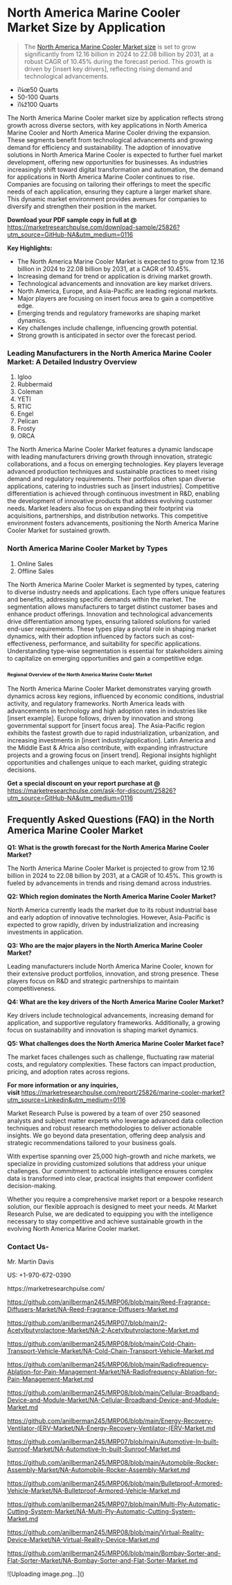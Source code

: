 <h1>North America Marine Cooler Market&nbsp;Size by Application</h1><blockquote><p>The <a href="https://marketresearchpulse.com/download-sample/25826?utm_source=GitHub-NA&amp;utm_medium=0116">North America Marine Cooler Market size</a> is set to grow significantly from 12.16 billion in 2024 to 22.08 billion by 2031, at a robust CAGR of 10.45% during the forecast period. This growth is driven by [insert key drivers], reflecting rising demand and technological advancements.</p></blockquote><ul><li>ï¼œ50 Quarts<li> 50-100 Quarts<li> ï¼ž100 Quarts</li></ul><p>The North America Marine Cooler market size by application reflects strong growth across diverse sectors, with key applications in North America Marine Cooler and North America Marine Cooler driving the expansion. These segments benefit from technological advancements and growing demand for efficiency and sustainability. The adoption of innovative solutions in North America Marine Cooler is expected to further fuel market development, offering new opportunities for businesses. As industries increasingly shift toward digital transformation and automation, the demand for applications in North America Marine Cooler continues to rise. Companies are focusing on tailoring their offerings to meet the specific needs of each application, ensuring they capture a larger market share. This dynamic market environment provides avenues for companies to diversify and strengthen their position in the market.</p><p><strong>Download your PDF sample copy in full at @ </strong><a href="https://marketresearchpulse.com/download-sample/25826?utm_source=GitHub-NA&amp;utm_medium=0116">https://marketresearchpulse.com/download-sample/25826?utm_source=GitHub-NA&amp;utm_medium=0116</a></p><p><strong>Key Highlights: </strong></p><ul><li>The North America Marine Cooler Market is expected to grow from 12.16 billion in 2024 to 22.08 billion by 2031, at a CAGR of 10.45%.</li><li>Increasing demand for trend or application is driving market growth.</li><li>Technological advancements and innovation are key market drivers.</li><li>North America, Europe, and Asia-Pacific are leading regional markets.</li><li>Major players are focusing on insert focus area to gain a competitive edge.</li><li>Emerging trends and regulatory frameworks are shaping market dynamics.</li><li>Key challenges include challenge, influencing growth potential.</li><li>Strong growth is anticipated in sector over the forecast period.</li></ul><h3>Leading Manufacturers in the North America Marine Cooler Market: A Detailed Industry Overview</h3><ol><li>Igloo</li><li>Rubbermaid</li><li>Coleman</li><li>YETI</li><li>RTIC</li><li>Engel</li><li>Pelican</li><li>Frosty</li><li>ORCA</li></ol><div class="flex max-w-full flex-col flex-grow"><div class="min-h-8 text-message flex w-full flex-col items-end gap-2 whitespace-normal break-words [.text-message+&amp;]:mt-5" dir="auto" data-message-author-role="assistant" data-message-id="fd8432e4-4910-450d-b182-61b7bfb0a01f" data-message-model-slug="gpt-4o"><div class="flex w-full flex-col gap-1 empty:hidden first:pt-[3px]"><div class="markdown prose w-full break-words dark:prose-invert light"><p>The North America Marine Cooler Market features a dynamic landscape with leading manufacturers driving growth through innovation, strategic collaborations, and a focus on emerging technologies. Key players leverage advanced production techniques and sustainable practices to meet rising demand and regulatory requirements. Their portfolios often span diverse applications, catering to industries such as [insert industries]. Competitive differentiation is achieved through continuous investment in R&amp;D, enabling the development of innovative products that address evolving customer needs. Market leaders also focus on expanding their footprint via acquisitions, partnerships, and distribution networks. This competitive environment fosters advancements, positioning the North America Marine Cooler Market for sustained growth.</p></div></div></div></div><h3>North America Marine Cooler Market by Types</h3><ol><li>Online Sales<li> Offline Sales</li></ol><div class="flex max-w-full flex-col flex-grow"><div class="min-h-8 text-message flex w-full flex-col items-end gap-2 whitespace-normal break-words [.text-message+&amp;]:mt-5" dir="auto" data-message-author-role="assistant" data-message-id="084470be-0bb7-4664-bddf-5156b4f41249" data-message-model-slug="gpt-4o-mini"><div class="flex w-full flex-col gap-1 empty:hidden first:pt-[3px]"><div class="markdown prose w-full break-words dark:prose-invert light"><p>The North America Marine Cooler Market is segmented by types, catering to diverse industry needs and applications. Each type offers unique features and benefits, addressing specific demands within the market. The segmentation allows manufacturers to target distinct customer bases and enhance product offerings. Innovation and technological advancements drive differentiation among types, ensuring tailored solutions for varied end-user requirements. These types play a pivotal role in shaping market dynamics, with their adoption influenced by factors such as cost-effectiveness, performance, and suitability for specific applications. Understanding type-wise segmentation is essential for stakeholders aiming to capitalize on emerging opportunities and gain a competitive edge.</p></div></div></div></div><h3><span style="font-size: 11px;">Regional Overview of the North America Marine Cooler Market</span></h3><div class="flex max-w-full flex-col flex-grow"><div class="min-h-8 text-message flex w-full flex-col items-end gap-2 whitespace-normal break-words [.text-message+&amp;]:mt-5" dir="auto" data-message-author-role="assistant" data-message-id="e9038762-ce64-4e30-91c9-9bd413514231" data-message-model-slug="gpt-4o-mini"><div class="flex w-full flex-col gap-1 empty:hidden first:pt-[3px]"><div class="markdown prose w-full break-words dark:prose-invert light"><p>The North America Marine Cooler Market demonstrates varying growth dynamics across key regions, influenced by economic conditions, industrial activity, and regulatory frameworks. North America leads with advancements in technology and high adoption rates in industries like [insert example]. Europe follows, driven by innovation and strong governmental support for [insert focus area]. The Asia-Pacific region exhibits the fastest growth due to rapid industrialization, urbanization, and increasing investments in [insert industry/application]. Latin America and the Middle East &amp; Africa also contribute, with expanding infrastructure projects and a growing focus on [insert trend]. Regional insights highlight opportunities and challenges unique to each market, guiding strategic decisions.</p></div></div></div></div><p><strong>Get a special discount on your report purchase at @ </strong><a href="https://marketresearchpulse.com/ask-for-discount/25826?utm_source=GitHub-NA&amp;utm_medium=0116">https://marketresearchpulse.com/ask-for-discount/25826?utm_source=GitHub-NA&amp;utm_medium=0116</a></p><h2>Frequently Asked Questions (FAQ) in the North America Marine Cooler Market</h2><p><strong>Q1: What is the growth forecast for the North America Marine Cooler Market?</strong></p><p>The North America Marine Cooler Market is projected to grow from 12.16 billion in 2024 to 22.08 billion by 2031, at a CAGR of 10.45%. This growth is fueled by advancements in trends and rising demand across industries.</p><p><strong>Q2: Which region dominates the North America Marine Cooler Market?</strong></p><p>North America currently leads the market due to its robust industrial base and early adoption of innovative technologies. However, Asia-Pacific is expected to grow rapidly, driven by industrialization and increasing investments in application.</p><p><strong>Q3: Who are the major players in the North America Marine Cooler Market?</strong></p><p>Leading manufacturers include North America Marine Cooler, known for their extensive product portfolios, innovation, and strong presence. These players focus on R&amp;D and strategic partnerships to maintain competitiveness.</p><p><strong>Q4: What are the key drivers of the North America Marine Cooler Market?</strong></p><p>Key drivers include technological advancements, increasing demand for application, and supportive regulatory frameworks. Additionally, a growing focus on sustainability and innovation is shaping market dynamics.</p><p><strong>Q5: What challenges does the North America Marine Cooler Market face?</strong></p><p>The market faces challenges such as challenge, fluctuating raw material costs, and regulatory complexities. These factors can impact production, pricing, and adoption rates across regions.</p><p><strong>For more information or any inquiries, visit&nbsp;</strong><a href="https://marketresearchpulse.com/report/25826/marine-cooler-market?utm_source=Linkedin&utm_medium=0116">https://marketresearchpulse.com/report/25826/marine-cooler-market?utm_source=Linkedin&utm_medium=0116</a></p><p>Market Research Pulse is powered by a team of over 250 seasoned analysts and subject matter experts who leverage advanced data collection techniques and robust research methodologies to deliver actionable insights. We go beyond data presentation, offering deep analysis and strategic recommendations tailored to your business goals.</p><p>With expertise spanning over 25,000 high-growth and niche markets, we specialize in providing customized solutions that address your unique challenges. Our commitment to actionable intelligence ensures complex data is transformed into clear, practical insights that empower confident decision-making.</p><p>Whether you require a comprehensive market report or a bespoke research solution, our flexible approach is designed to meet your needs. At Market Research Pulse, we are dedicated to equipping you with the intelligence necessary to stay competitive and achieve sustainable growth in the evolving North America Marine Cooler market.</p><h3><strong>Contact Us-</strong></h3><p>Mr. Martin Davis</p><p>US: +1-970-672-0390</p><p>https://marketresearchpulse.com/</p><p><a href="https://github.com/anilberman245/MRP06/blob/main/Reed-Fragrance-Diffusers-Market/NA-Reed-Fragrance-Diffusers-Market.md">https://github.com/anilberman245/MRP06/blob/main/Reed-Fragrance-Diffusers-Market/NA-Reed-Fragrance-Diffusers-Market.md</a></p><p><a href="https://github.com/anilberman245/MRP07/blob/main/2-Acetylbutyrolactone-Market/NA-2-Acetylbutyrolactone-Market.md">https://github.com/anilberman245/MRP07/blob/main/2-Acetylbutyrolactone-Market/NA-2-Acetylbutyrolactone-Market.md</a></p><p><a href="https://github.com/anilberman245/MRP08/blob/main/Cold-Chain-Transport-Vehicle-Market/NA-Cold-Chain-Transport-Vehicle-Market.md">https://github.com/anilberman245/MRP08/blob/main/Cold-Chain-Transport-Vehicle-Market/NA-Cold-Chain-Transport-Vehicle-Market.md</a></p><p><a href="https://github.com/anilberman245/MRP06/blob/main/Radiofrequency-Ablation-for-Pain-Management-Market/NA-Radiofrequency-Ablation-for-Pain-Management-Market.md">https://github.com/anilberman245/MRP06/blob/main/Radiofrequency-Ablation-for-Pain-Management-Market/NA-Radiofrequency-Ablation-for-Pain-Management-Market.md</a></p><p><a href="https://github.com/anilberman245/MRP08/blob/main/Cellular-Broadband-Device-and-Module-Market/NA-Cellular-Broadband-Device-and-Module-Market.md">https://github.com/anilberman245/MRP08/blob/main/Cellular-Broadband-Device-and-Module-Market/NA-Cellular-Broadband-Device-and-Module-Market.md</a></p><p><a href="https://github.com/anilberman245/MRP06/blob/main/Energy-Recovery-Ventilator-(ERV-Market/NA-Energy-Recovery-Ventilator-(ERV-Market.md">https://github.com/anilberman245/MRP06/blob/main/Energy-Recovery-Ventilator-(ERV-Market/NA-Energy-Recovery-Ventilator-(ERV-Market.md</a></p><p><a href="https://github.com/anilberman245/MRP07/blob/main/Automotive-In-built-Sunroof-Market/NA-Automotive-In-built-Sunroof-Market.md">https://github.com/anilberman245/MRP07/blob/main/Automotive-In-built-Sunroof-Market/NA-Automotive-In-built-Sunroof-Market.md</a></p><p><a href="https://github.com/anilberman245/MRP08/blob/main/Automobile-Rocker-Assembly-Market/NA-Automobile-Rocker-Assembly-Market.md">https://github.com/anilberman245/MRP08/blob/main/Automobile-Rocker-Assembly-Market/NA-Automobile-Rocker-Assembly-Market.md</a></p><p><a href="https://github.com/anilberman245/MRP06/blob/main/Bulletproof-Armored-Vehicle-Market/NA-Bulletproof-Armored-Vehicle-Market.md">https://github.com/anilberman245/MRP06/blob/main/Bulletproof-Armored-Vehicle-Market/NA-Bulletproof-Armored-Vehicle-Market.md</a></p><p><a href="https://github.com/anilberman245/MRP07/blob/main/Multi-Ply-Automatic-Cutting-System-Market/NA-Multi-Ply-Automatic-Cutting-System-Market.md">https://github.com/anilberman245/MRP07/blob/main/Multi-Ply-Automatic-Cutting-System-Market/NA-Multi-Ply-Automatic-Cutting-System-Market.md</a></p><p><a href="https://github.com/anilberman245/MRP08/blob/main/Virtual-Reality-Device-Market/NA-Virtual-Reality-Device-Market.md">https://github.com/anilberman245/MRP08/blob/main/Virtual-Reality-Device-Market/NA-Virtual-Reality-Device-Market.md</a></p><p><a href="https://github.com/anilberman245/MRP06/blob/main/Bombay-Sorter-and-Flat-Sorter-Market/NA-Bombay-Sorter-and-Flat-Sorter-Market.md">https://github.com/anilberman245/MRP06/blob/main/Bombay-Sorter-and-Flat-Sorter-Market/NA-Bombay-Sorter-and-Flat-Sorter-Market.md</a></p>
![Uploading image.png…]()
